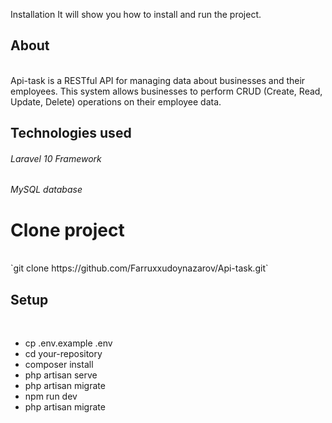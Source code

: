 
Installation
It will show you how to install and run the project. <br>
<h2>About</h2><br>
 <i></i>Api-task is a RESTful API for managing data about businesses and their employees. This system allows businesses to perform CRUD (Create, Read, Update, Delete) operations on their employee data.</i>

 <h2>Technologies used</h2>

 <h6>Laravel 10 Framework</h6>
 <h6>MySQL database</h6>


 <h1>Clone project</h1> <br>
 `git clone https://github.com/Farruxxudoynazarov/Api-task.git`

 <h2>Setup</h2><br>
<ul>
    <li>cp .env.example .env</li>
    <li>cd your-repository</li>
    <li>composer install</li>
    <li>php artisan serve</li>
    <li>php artisan migrate</li>
    <li>npm run dev</li>
    <li>php artisan migrate</li>
</ul>


